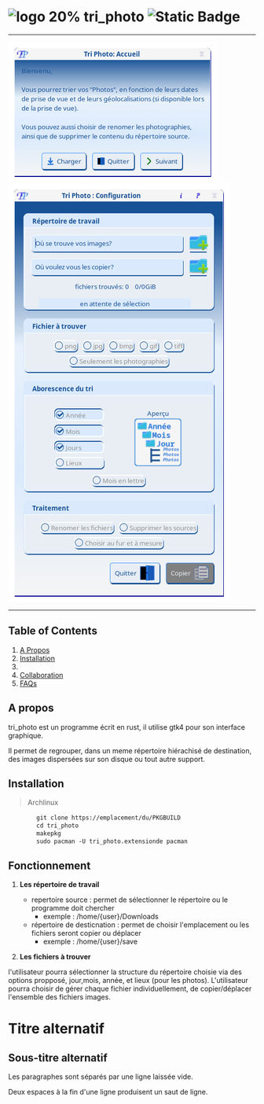 # ![logo 20%](https://github.com/nfili/tri_photo/blob/develop/src/resources/icons/16x16/actions/image.ico) tri_photo ![Static Badge](https://img.shields.io/badge/Rust-1.75.0-%2Cblue?style=plastic&logo=Rust)
***
 ![left 50%](https://github.com/nfili/tri_photo/blob/develop/image/acceuil.png)
 ![right 50%](https://github.com/nfili/tri_photo/blob/develop/image/configuration.png)

---

## Table of Contents
1. [A Propos](#à-propos)
2. [Installation](#instalation)
3. [](#installation)
4. [Collaboration](#collaboration)
5. [FAQs](#faqs)

## A propos

tri_photo est un programme écrit en rust, il utilise gtk4 pour son interface graphique.

Il permet de regrouper, dans un meme répertoire hiérachisé de destination, des images dispersées sur son disque ou tout autre support.



## Installation

> Archlinux

```
        git clone https://emplacement/du/PKGBUILD
        cd tri_photo
        makepkg
        sudo pacman -U tri_photo.extensionde pacman
```


## Fonctionnement

1. __Les répertoire de travail__
    * repertoire source : permet de sélectionner le répertoire ou le programme doit chercher
        - exemple : /home/{user}/Downloads
    * répertoire de desticnation : permet de choisir l'emplacement ou les fichiers seront copier ou déplacer
        - exemple : /home/{user}/save

2. __Les fichiers à trouver__

l'utilisateur pourra sélectionner la structure du répertoire choisie via des options propposé, jour,mois, année, et lieux (pour les photos).
L'utilisateur pourra choisir de gérer chaque fichier individuellement, de copier/déplacer l'ensemble des fichiers images.



# Titre alternatif

## Sous-titre alternatif

Les paragraphes sont séparés
par une ligne laissée vide.

Deux espaces à la fin d'une ligne
produisent un saut de ligne.
